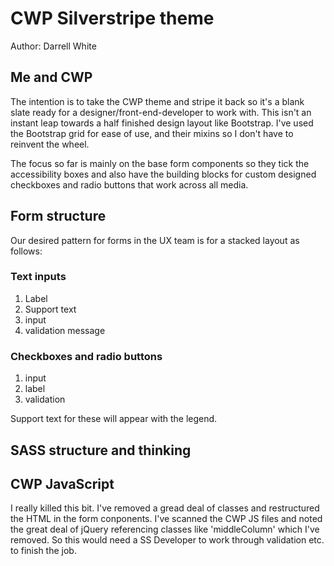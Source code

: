 # CWP Silverstripe theme

Author: Darrell White

## Me and CWP


The intention is to take the CWP theme and stripe it back so it's a blank slate ready for a designer/front-end-developer to work with. This isn't an instant leap towards a half finished design layout like Bootstrap. I've used the Bootstrap grid for ease of use, and their mixins so I don't have to reinvent the wheel.

The focus so far is mainly on the base form components so they tick the accessibility boxes and also have the building blocks for custom designed checkboxes and radio buttons that work across all media. 


## Form structure


Our desired pattern for forms in the UX team is for a stacked layout as follows:

### Text inputs
1. Label
2. Support text 
3. input
4. validation message

### Checkboxes and radio buttons
1. input
2. label
3. validation

Support text for these will appear with the legend.

## SASS structure and thinking



## CWP JavaScript


I really killed this bit. I've removed a gread deal of classes and restructured the HTML in the form conponents. I've scanned the CWP JS files and noted the great deal of jQuery referencing classes like 'middleColumn' which I've removed. So this would need a SS Developer to work through validation etc. to finish the job.